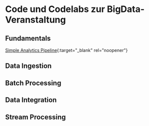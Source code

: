 # Code und Codelabs zur BigData-Veranstaltung
## Fundamentals
[Simple Analytics Pipeline](https://pkuep.github.io/pk-bigdata/fundamentals_simple_analytics_pipeline){:target="_blank" rel="noopener"}

## Data Ingestion

## Batch Processing

## Data Integration

## Stream Processing
